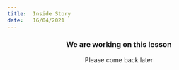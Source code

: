 ```yaml
---
title:  Inside Story
date:   16/04/2021
---
```


### <center>We are working on this lesson</center>
<center>Please come back later</center>